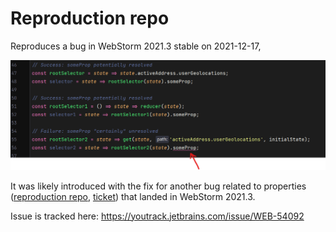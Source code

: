 # Reproduction repo

Reproduces a bug in WebStorm 2021.3 stable on 2021-12-17, 

<img src="./visual.png">

It was likely introduced with the fix for another bug related to properties
([reproduction repo](https://github.com/webbertakken/reproduce-fluent-method-bug),
[ticket](https://youtrack.jetbrains.com/issue/WEB-51859))
that landed in WebStorm 2021.3.

Issue is tracked here: https://youtrack.jetbrains.com/issue/WEB-54092
